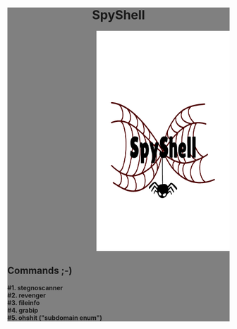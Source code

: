 <div style="width:100%;display:block;height:max-content;justify-content:center;align-items:center;background:grey;">
	<h1 style="text-align:center;">SpyShell</h1>
    	<img src="./asset/SpyShell.png" alt="SpyShell" style="align-items:center;justify-content:center;width:60%;height:500px;margin-left:40%;" />
  <p>
  <h2>Commands ;-)</h2>
    <b>#1. stegnoscanner</b><br>
    <b>#2. revenger</b><br>
    <b>#3. fileinfo</b><br>
    <b>#4. grabip</b><br>
    <b>#5. ohshit ("subdomain enum")</b>
  </p>
</div>
